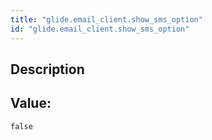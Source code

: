 ```yaml
---
title: "glide.email_client.show_sms_option"
id: "glide.email_client.show_sms_option"
---
```

## Description



## Value: 
```
false
```